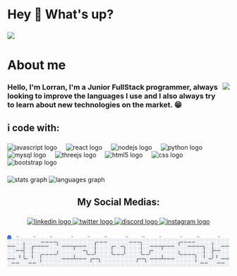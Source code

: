 <h1 align="left">Hey 👋 What's up?</h1>

###

<div align="left">
  <img src="https://visitor-badge.laobi.icu/badge?page_id=Loshycode.Loshycode&left_color=darkviolet&right_color=yellow&left_text=Visitas"  />
</div>

###

<h1 align="left">About me</h1>

###

<img align="right" height="137" src="https://cdn.discordapp.com/attachments/890260980808953866/1412495594370633910/Adobe_Express_-_file.png?ex=68b88088&is=68b72f08&hm=c2aa284bd8b14fa5785257c2c16ea29fb0bcc5f01c0fc7a8c29da1c7d60d94dc&"  />

###

<h3 align="left">Hello, I'm Lorran, I'm a Junior FullStack programmer, always looking to improve the languages ​​I use and I also always try to learn about new technologies on the market. 😁</h3>

###

<h2 align="left">i code with:</h2>

###

<div align="left">
  <img src="https://cdn.jsdelivr.net/gh/devicons/devicon/icons/javascript/javascript-original.svg" height="40" alt="javascript logo"  />
  <img width="12" />
  <img src="https://cdn.jsdelivr.net/gh/devicons/devicon/icons/react/react-original.svg" height="40" alt="react logo"  />
  <img width="12" />
  <img src="https://cdn.jsdelivr.net/gh/devicons/devicon/icons/nodejs/nodejs-original.svg" height="40" alt="nodejs logo"  />
  <img width="12" />
  <img src="https://cdn.jsdelivr.net/gh/devicons/devicon/icons/python/python-original.svg" height="40" alt="python logo"  />
  <img width="12" />
  <img src="https://cdn.jsdelivr.net/gh/devicons/devicon/icons/mysql/mysql-original.svg" height="40" alt="mysql logo"  />
  <img width="12" />
  <img src="https://cdn.jsdelivr.net/gh/devicons/devicon/icons/threejs/threejs-original.svg" height="40" alt="threejs logo"  />
  <img width="12" />
  <img src="https://cdn.jsdelivr.net/gh/devicons/devicon/icons/html5/html5-original.svg" height="40" alt="html5 logo"  />
  <img width="12" />
  <img src="https://cdn.jsdelivr.net/gh/devicons/devicon/icons/css3/css3-original.svg" height="40" alt="css logo"  />
  <img width="12" />
  <img src="https://cdn.jsdelivr.net/gh/devicons/devicon/icons/bootstrap/bootstrap-original.svg" height="40" alt="bootstrap logo"  />
</div>

###

<div align="left">
  <img src="https://github-readme-stats.vercel.app/api?username=Loshycode&hide_title=false&hide_rank=false&show_icons=true&include_all_commits=true&count_private=true&disable_animations=false&theme=dracula&locale=en&hide_border=false&order=1" height="150" alt="stats graph"  />
  <img src="https://github-readme-stats.vercel.app/api/top-langs?username=Loshycode&locale=pt-br&hide_title=false&layout=compact&card_width=320&langs_count=5&theme=dracula&hide_border=false&order=2" height="150" alt="languages graph"  />
</div>

###

<h2 align="center">My Social Medias:</h2>

###

<div align="center">
  <a href="https://www.linkedin.com/in/lorran-justo-4349b8301/" target="_blank">
    <img src="https://raw.githubusercontent.com/maurodesouza/profile-readme-generator/master/src/assets/icons/social/linkedin/default.svg" width="52" height="40" alt="linkedin logo"  />
  </a>
  <a href="https://x.com/OwtLoshy" target="_blank">
    <img src="https://raw.githubusercontent.com/maurodesouza/profile-readme-generator/master/src/assets/icons/social/twitter/default.svg" width="52" height="40" alt="twitter logo"  />
  </a>
  <a href="loshy777" target="_blank">
    <img src="https://raw.githubusercontent.com/maurodesouza/profile-readme-generator/master/src/assets/icons/social/discord/default.svg" width="52" height="40" alt="discord logo"  />
  </a>
  <a href="https://www.instagram.com/lorran.wrld/" target="_blank">
    <img src="https://raw.githubusercontent.com/maurodesouza/profile-readme-generator/master/src/assets/icons/social/instagram/default.svg" width="52" height="40" alt="instagram logo"  />
  </a>
</div>

###

<picture>
  <source media="(prefers-color-scheme: dark)" srcset="https://raw.githubusercontent.com/Loshycode/Loshycode/output/pacman-contribution-graph-dark.svg">
  <source media="(prefers-color-scheme: light)" srcset="https://raw.githubusercontent.com/Loshycode/Loshycode/output/pacman-contribution-graph.svg">
  <img alt="pacman contribution graph" src="https://raw.githubusercontent.com/Loshycode/Loshycode/output/pacman-contribution-graph.svg">
</picture>

###
